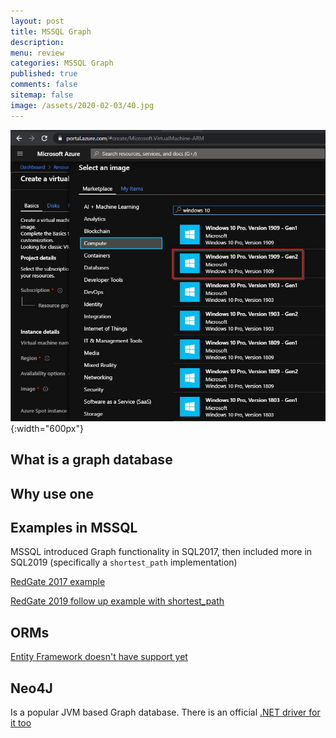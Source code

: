 ```yaml
---
layout: post
title: MSSQL Graph 
description: 
menu: review
categories: MSSQL Graph
published: true 
comments: false     
sitemap: false
image: /assets/2020-02-03/40.jpg
---
```


![alt text](/assets/2020-02-03/41.jpg "Choosing an image"){:width="600px"}

## What is a graph database

## Why use one

## Examples in MSSQL

MSSQL introduced Graph functionality in SQL2017, then included more in SQL2019 (specifically a `shortest_path` implementation)

[RedGate 2017 example](https://www.red-gate.com/simple-talk/sql/t-sql-programming/sql-graph-objects-sql-server-2017-good-bad/)

[RedGate 2019 follow up example with shortest_path](https://www.red-gate.com/simple-talk/sql/sql-development/sql-server-2019-graph-database-and-shortest_path/)

## ORMs

[Entity Framework doesn't have support yet](https://stackoverflow.com/questions/46733719/syntax-for-entity-framework-query-to-sql-server-2017-graph-database) 

## Neo4J

Is a popular JVM based Graph database. There is an official [.NET driver for it too](https://neo4j.com/developer/dotnet/)
